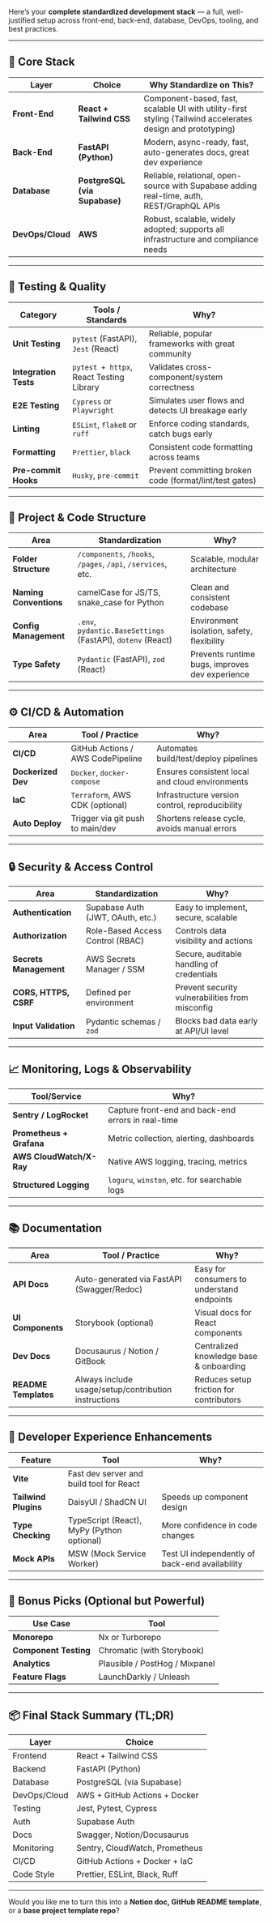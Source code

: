 Here’s your **complete standardized development stack** — a full, well-justified setup across front-end, back-end, database, DevOps, tooling, and best practices.

---

## 🧱 **Core Stack**

| Layer            | Choice                        | Why Standardize on This?                                                                                    |
| ---------------- | ----------------------------- | ----------------------------------------------------------------------------------------------------------- |
| **Front-End**    | **React + Tailwind CSS**      | Component-based, fast, scalable UI with utility-first styling (Tailwind accelerates design and prototyping) |
| **Back-End**     | **FastAPI (Python)**          | Modern, async-ready, fast, auto-generates docs, great dev experience                                        |
| **Database**     | **PostgreSQL (via Supabase)** | Reliable, relational, open-source with Supabase adding real-time, auth, REST/GraphQL APIs                   |
| **DevOps/Cloud** | **AWS**                       | Robust, scalable, widely adopted; supports all infrastructure and compliance needs                          |

---

## 🧪 **Testing & Quality**

| Category              | Tools / Standards                       | Why?                                                    |
| --------------------- | --------------------------------------- | ------------------------------------------------------- |
| **Unit Testing**      | `pytest` (FastAPI), `Jest` (React)      | Reliable, popular frameworks with great community       |
| **Integration Tests** | `pytest + httpx`, React Testing Library | Validates cross-component/system correctness            |
| **E2E Testing**       | `Cypress` or `Playwright`               | Simulates user flows and detects UI breakage early      |
| **Linting**           | `ESLint`, `flake8` or `ruff`            | Enforce coding standards, catch bugs early              |
| **Formatting**        | `Prettier`, `black`                     | Consistent code formatting across teams                 |
| **Pre-commit Hooks**  | `Husky`, `pre-commit`                   | Prevent committing broken code (format/lint/test gates) |

---

## 🧱 **Project & Code Structure**

| Area                   | Standardization                                              | Why?                                           |
| ---------------------- | ------------------------------------------------------------ | ---------------------------------------------- |
| **Folder Structure**   | `/components`, `/hooks`, `/pages`, `/api`, `/services`, etc. | Scalable, modular architecture                 |
| **Naming Conventions** | camelCase for JS/TS, snake\_case for Python                  | Clean and consistent codebase                  |
| **Config Management**  | `.env`, `pydantic.BaseSettings` (FastAPI), `dotenv` (React)  | Environment isolation, safety, flexibility     |
| **Type Safety**        | `Pydantic` (FastAPI), `zod` (React)                          | Prevents runtime bugs, improves dev experience |

---

## ⚙️ **CI/CD & Automation**

| Area               | Tool / Practice                   | Why?                                            |
| ------------------ | --------------------------------- | ----------------------------------------------- |
| **CI/CD**          | GitHub Actions / AWS CodePipeline | Automates build/test/deploy pipelines           |
| **Dockerized Dev** | `Docker`, `docker-compose`        | Ensures consistent local and cloud environments |
| **IaC**            | `Terraform`, AWS CDK (optional)   | Infrastructure version control, reproducibility |
| **Auto Deploy**    | Trigger via git push to main/dev  | Shortens release cycle, avoids manual errors    |

---

## 🔒 **Security & Access Control**

| Area                   | Standardization                  | Why?                                            |
| ---------------------- | -------------------------------- | ----------------------------------------------- |
| **Authentication**     | Supabase Auth (JWT, OAuth, etc.) | Easy to implement, secure, scalable             |
| **Authorization**      | Role-Based Access Control (RBAC) | Controls data visibility and actions            |
| **Secrets Management** | AWS Secrets Manager / SSM        | Secure, auditable handling of credentials       |
| **CORS, HTTPS, CSRF**  | Defined per environment          | Prevent security vulnerabilities from misconfig |
| **Input Validation**   | Pydantic schemas / `zod`         | Blocks bad data early at API/UI level           |

---

## 📈 **Monitoring, Logs & Observability**

| Tool/Service             | Why?                                               |
| ------------------------ | -------------------------------------------------- |
| **Sentry / LogRocket**   | Capture front-end and back-end errors in real-time |
| **Prometheus + Grafana** | Metric collection, alerting, dashboards            |
| **AWS CloudWatch/X-Ray** | Native AWS logging, tracing, metrics               |
| **Structured Logging**   | `loguru`, `winston`, etc. for searchable logs      |

---

## 📚 **Documentation**

| Area                 | Tool / Practice                                      | Why?                                       |
| -------------------- | ---------------------------------------------------- | ------------------------------------------ |
| **API Docs**         | Auto-generated via FastAPI (Swagger/Redoc)           | Easy for consumers to understand endpoints |
| **UI Components**    | Storybook (optional)                                 | Visual docs for React components           |
| **Dev Docs**         | Docusaurus / Notion / GitBook                        | Centralized knowledge base & onboarding    |
| **README Templates** | Always include usage/setup/contribution instructions | Reduces setup friction for contributors    |

---

## 🧠 **Developer Experience Enhancements**

| Feature              | Tool                                       | Why?                                           |
| -------------------- | ------------------------------------------ | ---------------------------------------------- |
| **Vite**             | Fast dev server and build tool for React   |                                                |
| **Tailwind Plugins** | DaisyUI / ShadCN UI                        | Speeds up component design                     |
| **Type Checking**    | TypeScript (React), MyPy (Python optional) | More confidence in code changes                |
| **Mock APIs**        | MSW (Mock Service Worker)                  | Test UI independently of back-end availability |

---

## 🧩 Bonus Picks (Optional but Powerful)

| Use Case              | Tool                           |
| --------------------- | ------------------------------ |
| **Monorepo**          | Nx or Turborepo                |
| **Component Testing** | Chromatic (with Storybook)     |
| **Analytics**         | Plausible / PostHog / Mixpanel |
| **Feature Flags**     | LaunchDarkly / Unleash         |

---

## 📦 Final Stack Summary (TL;DR)

| Layer        | Choice                         |
| ------------ | ------------------------------ |
| Frontend     | React + Tailwind CSS           |
| Backend      | FastAPI (Python)               |
| Database     | PostgreSQL (via Supabase)      |
| DevOps/Cloud | AWS + GitHub Actions + Docker  |
| Testing      | Jest, Pytest, Cypress          |
| Auth         | Supabase Auth                  |
| Docs         | Swagger, Notion/Docusaurus     |
| Monitoring   | Sentry, CloudWatch, Prometheus |
| CI/CD        | GitHub Actions + Docker + IaC  |
| Code Style   | Prettier, ESLint, Black, Ruff  |

---

Would you like me to turn this into a **Notion doc, GitHub README template**, or a **base project template repo**?
